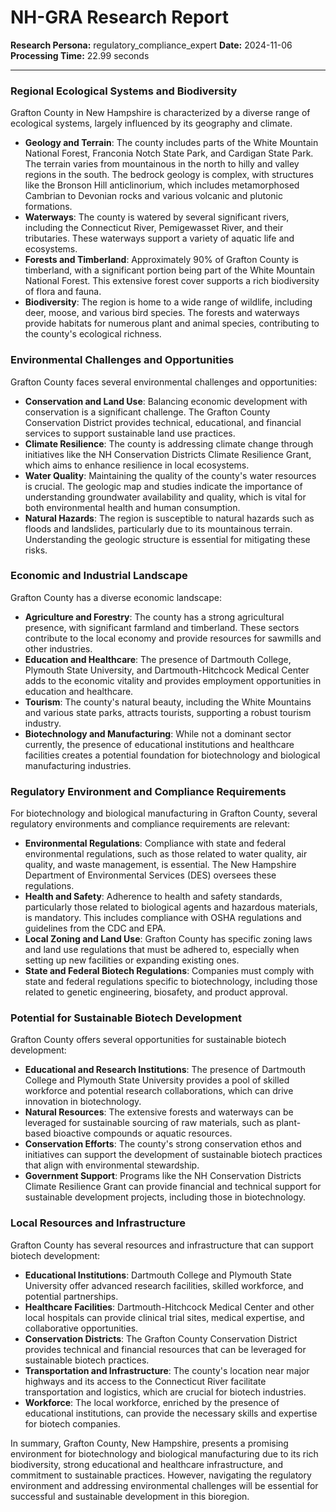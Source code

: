 # NH-GRA Research Report

**Research Persona:** regulatory_compliance_expert
**Date:** 2024-11-06
**Processing Time:** 22.99 seconds

---

### Regional Ecological Systems and Biodiversity

Grafton County in New Hampshire is characterized by a diverse range of ecological systems, largely influenced by its geography and climate.

- **Geology and Terrain**: The county includes parts of the White Mountain National Forest, Franconia Notch State Park, and Cardigan State Park. The terrain varies from mountainous in the north to hilly and valley regions in the south. The bedrock geology is complex, with structures like the Bronson Hill anticlinorium, which includes metamorphosed Cambrian to Devonian rocks and various volcanic and plutonic formations.
- **Waterways**: The county is watered by several significant rivers, including the Connecticut River, Pemigewasset River, and their tributaries. These waterways support a variety of aquatic life and ecosystems.
- **Forests and Timberland**: Approximately 90% of Grafton County is timberland, with a significant portion being part of the White Mountain National Forest. This extensive forest cover supports a rich biodiversity of flora and fauna.
- **Biodiversity**: The region is home to a wide range of wildlife, including deer, moose, and various bird species. The forests and waterways provide habitats for numerous plant and animal species, contributing to the county's ecological richness.

### Environmental Challenges and Opportunities

Grafton County faces several environmental challenges and opportunities:

- **Conservation and Land Use**: Balancing economic development with conservation is a significant challenge. The Grafton County Conservation District provides technical, educational, and financial services to support sustainable land use practices.
- **Climate Resilience**: The county is addressing climate change through initiatives like the NH Conservation Districts Climate Resilience Grant, which aims to enhance resilience in local ecosystems.
- **Water Quality**: Maintaining the quality of the county's water resources is crucial. The geologic map and studies indicate the importance of understanding groundwater availability and quality, which is vital for both environmental health and human consumption.
- **Natural Hazards**: The region is susceptible to natural hazards such as floods and landslides, particularly due to its mountainous terrain. Understanding the geologic structure is essential for mitigating these risks.

### Economic and Industrial Landscape

Grafton County has a diverse economic landscape:

- **Agriculture and Forestry**: The county has a strong agricultural presence, with significant farmland and timberland. These sectors contribute to the local economy and provide resources for sawmills and other industries.
- **Education and Healthcare**: The presence of Dartmouth College, Plymouth State University, and Dartmouth-Hitchcock Medical Center adds to the economic vitality and provides employment opportunities in education and healthcare.
- **Tourism**: The county's natural beauty, including the White Mountains and various state parks, attracts tourists, supporting a robust tourism industry.
- **Biotechnology and Manufacturing**: While not a dominant sector currently, the presence of educational institutions and healthcare facilities creates a potential foundation for biotechnology and biological manufacturing industries.

### Regulatory Environment and Compliance Requirements

For biotechnology and biological manufacturing in Grafton County, several regulatory environments and compliance requirements are relevant:

- **Environmental Regulations**: Compliance with state and federal environmental regulations, such as those related to water quality, air quality, and waste management, is essential. The New Hampshire Department of Environmental Services (DES) oversees these regulations.
- **Health and Safety**: Adherence to health and safety standards, particularly those related to biological agents and hazardous materials, is mandatory. This includes compliance with OSHA regulations and guidelines from the CDC and EPA.
- **Local Zoning and Land Use**: Grafton County has specific zoning laws and land use regulations that must be adhered to, especially when setting up new facilities or expanding existing ones.
- **State and Federal Biotech Regulations**: Companies must comply with state and federal regulations specific to biotechnology, including those related to genetic engineering, biosafety, and product approval.

### Potential for Sustainable Biotech Development

Grafton County offers several opportunities for sustainable biotech development:

- **Educational and Research Institutions**: The presence of Dartmouth College and Plymouth State University provides a pool of skilled workforce and potential research collaborations, which can drive innovation in biotechnology.
- **Natural Resources**: The extensive forests and waterways can be leveraged for sustainable sourcing of raw materials, such as plant-based bioactive compounds or aquatic resources.
- **Conservation Efforts**: The county's strong conservation ethos and initiatives can support the development of sustainable biotech practices that align with environmental stewardship.
- **Government Support**: Programs like the NH Conservation Districts Climate Resilience Grant can provide financial and technical support for sustainable development projects, including those in biotechnology.

### Local Resources and Infrastructure

Grafton County has several resources and infrastructure that can support biotech development:

- **Educational Institutions**: Dartmouth College and Plymouth State University offer advanced research facilities, skilled workforce, and potential partnerships.
- **Healthcare Facilities**: Dartmouth-Hitchcock Medical Center and other local hospitals can provide clinical trial sites, medical expertise, and collaborative opportunities.
- **Conservation Districts**: The Grafton County Conservation District provides technical and financial resources that can be leveraged for sustainable biotech practices.
- **Transportation and Infrastructure**: The county's location near major highways and its access to the Connecticut River facilitate transportation and logistics, which are crucial for biotech industries.
- **Workforce**: The local workforce, enriched by the presence of educational institutions, can provide the necessary skills and expertise for biotech companies.

In summary, Grafton County, New Hampshire, presents a promising environment for biotechnology and biological manufacturing due to its rich biodiversity, strong educational and healthcare infrastructure, and commitment to sustainable practices. However, navigating the regulatory environment and addressing environmental challenges will be essential for successful and sustainable development in this bioregion.
